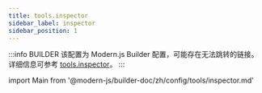 ```yaml
---
title: tools.inspector
sidebar_label: inspector
sidebar_position: 1
---
```


:::info BUILDER
该配置为 Modern.js Builder 配置，可能存在无法跳转的链接。详细信息可参考 [tools.inspector](https://modernjs.dev/builder/zh/api/config-tools.html#tools-inspector)。
:::

import Main from '@modern-js/builder-doc/zh/config/tools/inspector.md'

<Main />
